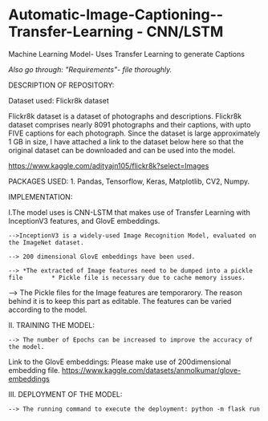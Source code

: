 # Automatic-Image-Captioning--Transfer-Learning - CNN/LSTM
Machine Learning Model- Uses Transfer Learning to generate Captions

*Also go through: "Requirements"- file thoroughly.*

DESCRIPTION OF REPOSITORY:

Dataset used: Flickr8k dataset

Flickr8k dataset is a dataset of photographs and descriptions. Flickr8k dataset comprises nearly 8091 photographs and their captions, with upto FIVE captions for each photograph. Since the dataset is large approximately 1 GB in size, I have attached a link to the dataset below here so that the original dataset can be downloaded and can be used into the model.

https://www.kaggle.com/adityajn105/flickr8k?select=Images

PACKAGES USED:
	1. Pandas, Tensorflow, Keras, Matplotlib, CV2, Numpy.


IMPLEMENTATION:

 I.The model uses is CNN-LSTM that makes use of Transfer Learning with InceptionV3 features, and GlovE embeddings. 

	-->InceptionV3 is a widely-used Image Recognition Model, evaluated on the ImageNet dataset.

	--> 200 dimensional GlovE embeddings have been used. 

 	--> *The extracted of Image features need to be dumped into a pickle file        * Pickle file is necessary due to cache memory issues.
  
  --> The Pickle files for the Image features are temporarory. The reason behind it is to keep this part as editable. The features can be varied according to the model.

II. TRAINING THE MODEL:

	--> The number of Epochs can be increased to improve the accuracy of the model.
	
	
Link to the GlovE embeddings: Please make use of 200dimensional embedding file. https://www.kaggle.com/datasets/anmolkumar/glove-embeddings


III. DEPLOYMENT OF THE MODEL:

	--> The running command to execute the deployment: python -m flask run
  
